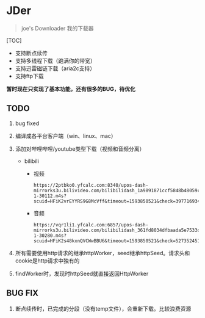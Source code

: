 # JDer
> joe's Downloader 我的下载器

[TOC]

* 支持断点续传
* 支持多线程下载（跑满你的带宽）
* 支持迅雷磁链下载（aria2c支持）
* 支持ftp下载

**暂时现在只实现了基本功能，还有很多的BUG，待优化**

## TODO 
1. bug fixed

2. 编译成各平台客户端（win、linux、mac）

3. 添加对哔哩哔哩/youtube类型下载（视频和音频分离）

   * bilibili

     * 视频

       ```
       https://2ptbko0.yfcalc.com:8340/upos-dash-mirrorks3u.bilivideo.com/bilibilidash_1a9891871ccf5848b48059cf351dffafc65d4e7f/173233842_da2-1-30112.m4s?scuid=HFiK2vrEYYRS9G8McVff&timeout=1593850521&check=3977169348&sttype=90&yfdspt=1593245721584&yfpri=150&yfopt=17&yfskip=1&yfreqid=AEyyliECJDvcAGZAAM&yftt=100&yfhost=9kalbf3.yfcache.com&yfpm=1
       ```

     * 音频

       ```
       https://vqr1li1.yfcalc.com:6857/upos-dash-mirrorks3u.bilivideo.com/bilibilidash_361fd8034dfbaada5e7533ddfcd2d443dfc40d6d/173233842_da2-1-30280.m4s?scuid=HFiK2s48kxnQVCWwBBU6&timeout=1593850521&check=527352451&sttype=90&yfdspt=1593245721581&yfpri=150&yfopt=25&yfskip=1&yfreqid=AEyyliECJDvcAGZAAK&yftt=100&yfhost=9kalbf3.yfcache.com&yfpm=1
       ```
   
4. 所有需要使用http请求的继承httpWorker，seed继承httpSeed。请求头和cookie是http请求中独有的

5. findWorker时，发现时httpSeed就直接返回HttpWorker

## BUG FIX

1. 断点续传时，已完成的分段（没有temp文件），会重新下载。比较浪费资源



